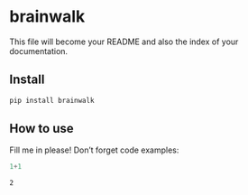 # brainwalk

<!-- WARNING: THIS FILE WAS AUTOGENERATED! DO NOT EDIT! -->

This file will become your README and also the index of your
documentation.

## Install

``` sh
pip install brainwalk
```

## How to use

Fill me in please! Don’t forget code examples:

``` python
1+1
```

    2

